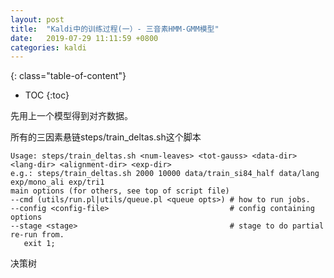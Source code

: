 ```yaml
---
layout: post
title:  "Kaldi中的训练过程(一）- 三音素HMM-GMM模型"
date:   2019-07-29 11:11:59 +0800
categories: kaldi
---
```

{: class="table-of-content"}
* TOC
{:toc}


先用上一个模型得到对齐数据。

所有的三因素悬链steps/train_deltas.sh这个脚本
```
Usage: steps/train_deltas.sh <num-leaves> <tot-gauss> <data-dir> <lang-dir> <alignment-dir> <exp-dir>
e.g.: steps/train_deltas.sh 2000 10000 data/train_si84_half data/lang exp/mono_ali exp/tri1
main options (for others, see top of script file)
--cmd (utils/run.pl|utils/queue.pl <queue opts>) # how to run jobs.
--config <config-file>                           # config containing options
--stage <stage>                                  # stage to do partial re-run from.
   exit 1;
```
决策树